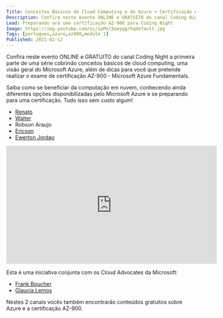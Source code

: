 ```yaml
---
Title: Conceitos Básicos de Cloud Computing e do Azure + Certificação AZ-900
Description: Confira neste evento ONLINE e GRATUITO do canal Coding Night a primeira parte de uma série cobrindo conceitos básicos de cloud computing
Lead: Preparando ara uma certificação AZ-900 para Coding Night
Image: https://img.youtube.com/vi/zpMnl5owygg/hqdefault.jpg
Tags: [portugues,azure,az900,module 1]
Published: 2021-02-12
---
```


Confira neste evento ONLINE e GRATUITO do canal Coding Night a primeira parte de uma série cobrindo conceitos básicos de cloud computing, uma visão geral do Microsoft Azure, além de dicas para você que pretende realizar o exame de certificação AZ-900 - Microsoft Azure Fundamentals.

Saiba como se beneficiar da computação em nuvem, conhecendo ainda diferentes opções disponibilizadas pelo Microsoft Azure e se preparando para uma certificação. Tudo isso sem custo algum!

- [Renato](https://twitter.com/RenatoGroff)
- [Walter](waltercoan.com.br)
- Robson Araujo
- [Ericson](ericsonf.com.br)
- [Ewerton Jordao](https://twitter.com/EwertonJordao)

<iframe width="560" height="315" src="https://www.youtube.com/embed/zpMnl5owygg" frameborder="0" allow="accelerometer; autoplay; clipboard-write; encrypted-media; gyroscope; picture-in-picture" allowfullscreen></iframe>

Esta é uma iniciativa conjunta com os Cloud Advocates da Microsoft:
* [Frank Boucher](https://www.youtube.com/user/fboucheros​)
* [Glaucia Lemos](https://www.youtube.com/c/GlauciaLemos​)

Nestes 2 canais vocês também encontrarão conteúdos gratuitos sobre Azure e a certificação AZ-900.
